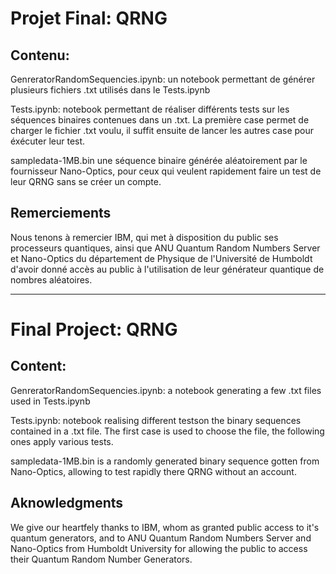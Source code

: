 # Projet Final: QRNG

## Contenu:

GenreratorRandomSequencies.ipynb: un notebook permettant de générer plusieurs fichiers .txt utilisés dans le Tests.ipynb

Tests.ipynb: notebook permettant de réaliser différents tests sur les séquences binaires contenues dans un .txt. La première case permet de charger le fichier .txt voulu, il suffit ensuite de lancer les autres case pour éxécuter leur test.

sampledata-1MB.bin une séquence binaire générée aléatoirement par le fournisseur Nano-Optics, pour ceux qui veulent rapidement faire un test de leur QRNG sans se créer un compte.

## Remerciements

Nous tenons à remercier IBM, qui met à disposition du public ses processeurs quantiques, ainsi que ANU Quantum Random Numbers Server et Nano-Optics du département de Physique de l'Université de Humboldt d'avoir donné accès au public à l'utilisation de leur générateur quantique de nombres aléatoires.

_____________________________________

# Final Project: QRNG

## Content:

GenreratorRandomSequencies.ipynb: a notebook generating a few .txt files used in Tests.ipynb

Tests.ipynb: notebook realising different testson the binary sequences contained in a .txt file. The first case is used to choose the file, the following ones apply various tests.

sampledata-1MB.bin is a randomly generated binary sequence gotten from Nano-Optics, allowing to test rapidly there QRNG without an account.

## Aknowledgments

We give our heartfely thanks to IBM, whom as granted public access to it's quantum generators, and to ANU Quantum Random Numbers Server and Nano-Optics from Humboldt University for allowing the public to access their Quantum Random Number Generators.
